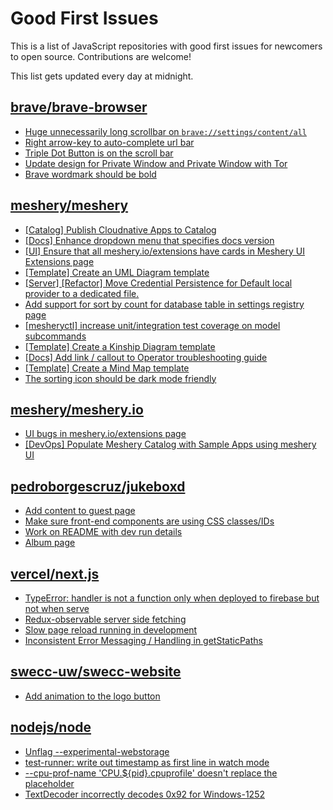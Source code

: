# Good First Issues

This is a list of JavaScript repositories with good first issues for newcomers to open source. Contributions are welcome!

This list gets updated every day at midnight.

## [brave/brave-browser](https://github.com/brave/brave-browser)

- [Huge unnecessarily long scrollbar on `brave://settings/content/all`](https://github.com/brave/brave-browser/issues/44696)
- [Right arrow-key to auto-complete url bar](https://github.com/brave/brave-browser/issues/44927)
- [Triple Dot Button is on the  scroll bar ](https://github.com/brave/brave-browser/issues/36298)
- [Update design for Private Window and Private Window with Tor](https://github.com/brave/brave-browser/issues/44909)
- [Brave wordmark should be bold](https://github.com/brave/brave-browser/issues/41637)

## [meshery/meshery](https://github.com/meshery/meshery)

- [[Catalog] Publish Cloudnative Apps to Catalog](https://github.com/meshery/meshery/issues/9282)
- [[Docs] Enhance dropdown menu that specifies docs version](https://github.com/meshery/meshery/issues/9227)
- [[UI] Ensure that all meshery.io/extensions have cards in Meshery UI Extensions page](https://github.com/meshery/meshery/issues/13623)
- [[Template] Create an UML Diagram template](https://github.com/meshery/meshery/issues/12451)
- [[Server] [Refactor] Move Credential Persistence for Default local provider to a dedicated file.](https://github.com/meshery/meshery/issues/13847)
- [Add support for sort by count for database table in settings registry page](https://github.com/meshery/meshery/issues/13958)
- [[mesheryctl] increase unit/integration test coverage on model subcommands](https://github.com/meshery/meshery/issues/14042)
- [[Template] Create a Kinship Diagram template](https://github.com/meshery/meshery/issues/12452)
- [[Docs] Add link / callout to Operator troubleshooting guide](https://github.com/meshery/meshery/issues/13706)
- [[Template] Create a Mind Map template](https://github.com/meshery/meshery/issues/12455)
- [The sorting icon should be dark mode friendly](https://github.com/meshery/meshery/issues/13306)

## [meshery/meshery.io](https://github.com/meshery/meshery.io)

- [UI bugs in meshery.io/extensions page](https://github.com/meshery/meshery.io/issues/2084)
- [[DevOps] Populate Meshery Catalog with Sample Apps using meshery UI](https://github.com/meshery/meshery.io/issues/1699)

## [pedroborgescruz/jukeboxd](https://github.com/pedroborgescruz/jukeboxd)

- [Add content to guest page](https://github.com/pedroborgescruz/jukeboxd/issues/6)
- [Make sure front-end components are using CSS classes/IDs](https://github.com/pedroborgescruz/jukeboxd/issues/5)
- [Work on README with dev run details](https://github.com/pedroborgescruz/jukeboxd/issues/4)
- [Album page](https://github.com/pedroborgescruz/jukeboxd/issues/3)

## [vercel/next.js](https://github.com/vercel/next.js)

- [TypeError: handler is not a function only when deployed to firebase but not when serve](https://github.com/vercel/next.js/issues/10227)
- [Redux-observable server side fetching](https://github.com/vercel/next.js/issues/15971)
- [Slow page reload running in development](https://github.com/vercel/next.js/issues/25108)
- [Inconsistent Error Messaging / Handling in getStaticPaths](https://github.com/vercel/next.js/issues/41281)

## [swecc-uw/swecc-website](https://github.com/swecc-uw/swecc-website)

- [Add animation to the logo button](https://github.com/swecc-uw/swecc-website/issues/48)

## [nodejs/node](https://github.com/nodejs/node)

- [Unflag  --experimental-webstorage](https://github.com/nodejs/node/issues/57658)
- [test-runner: write out timestamp as first line in watch mode](https://github.com/nodejs/node/issues/57206)
- [--cpu-prof-name 'CPU.${pid}.cpuprofile' doesn't replace the placeholder](https://github.com/nodejs/node/issues/57418)
- [TextDecoder incorrectly decodes 0x92 for Windows-1252](https://github.com/nodejs/node/issues/56542)

